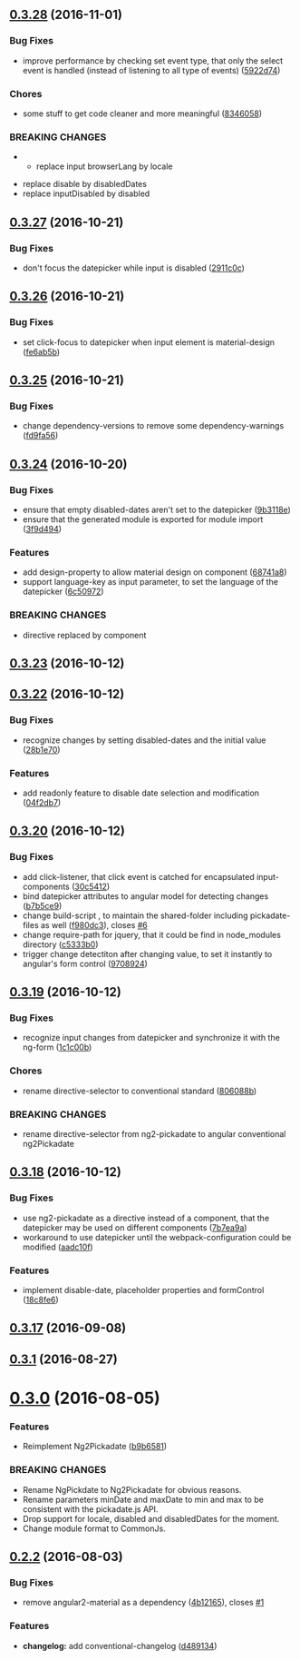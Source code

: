 <a name="0.3.28"></a>
## [0.3.28](https://github.com/cschroeter/ng2-pickadate/compare/0.3.27...v0.3.28) (2016-11-01)


### Bug Fixes

* improve performance by checking set event type, that only the select event is handled (instead of listening to all type of events) ([5922d74](https://github.com/cschroeter/ng2-pickadate/commit/5922d74))


### Chores

* some stuff to get code cleaner and more meaningful ([8346058](https://github.com/cschroeter/ng2-pickadate/commit/8346058))


### BREAKING CHANGES

* - replace input browserLang by locale
- replace disable by disabledDates
- replace inputDisabled by disabled



<a name="0.3.27"></a>
## [0.3.27](https://github.com/cschroeter/ng2-pickadate/compare/0.3.26...0.3.27) (2016-10-21)


### Bug Fixes

* don't focus the datepicker while input is disabled ([2911c0c](https://github.com/cschroeter/ng2-pickadate/commit/2911c0c))



<a name="0.3.26"></a>
## [0.3.26](https://github.com/cschroeter/ng2-pickadate/compare/0.3.25...0.3.26) (2016-10-21)


### Bug Fixes

* set click-focus to datepicker when input element is material-design ([fe6ab5b](https://github.com/cschroeter/ng2-pickadate/commit/fe6ab5b))



<a name="0.3.25"></a>
## [0.3.25](https://github.com/cschroeter/ng2-pickadate/compare/0.3.24...0.3.25) (2016-10-21)


### Bug Fixes

* change dependency-versions to remove some dependency-warnings ([fd9fa56](https://github.com/cschroeter/ng2-pickadate/commit/fd9fa56))



<a name="0.3.24"></a>
## [0.3.24](https://github.com/cschroeter/ng2-pickadate/compare/0.3.23...0.3.24) (2016-10-20)


### Bug Fixes

* ensure that empty disabled-dates aren't set to the datepicker ([9b3118e](https://github.com/cschroeter/ng2-pickadate/commit/9b3118e))
* ensure that the generated module is exported for module import ([3f9d494](https://github.com/cschroeter/ng2-pickadate/commit/3f9d494))


### Features

* add design-property to allow material design on component ([68741a8](https://github.com/cschroeter/ng2-pickadate/commit/68741a8))
* support language-key as input parameter, to set the language of the datepicker ([6c50972](https://github.com/cschroeter/ng2-pickadate/commit/6c50972))


### BREAKING CHANGES

* directive replaced by component



<a name="0.3.23"></a>
## [0.3.23](https://github.com/cschroeter/ng2-pickadate/compare/0.3.22...0.3.23) (2016-10-12)



<a name="0.3.22"></a>
## [0.3.22](https://github.com/cschroeter/ng2-pickadate/compare/0.3.20...0.3.22) (2016-10-12)


### Bug Fixes

*  recognize changes by setting disabled-dates and the initial value ([28b1e70](https://github.com/cschroeter/ng2-pickadate/commit/28b1e70))


### Features

* add readonly feature to disable date selection and modification ([04f2db7](https://github.com/cschroeter/ng2-pickadate/commit/04f2db7))



<a name="0.3.20"></a>
## [0.3.20](https://github.com/cschroeter/ng2-pickadate/compare/0.3.19...0.3.20) (2016-10-12)


### Bug Fixes

* add click-listener, that click event is catched for encapsulated input-components ([30c5412](https://github.com/cschroeter/ng2-pickadate/commit/30c5412))
* bind datepicker attributes to angular model for detecting changes ([b7b5ce9](https://github.com/cschroeter/ng2-pickadate/commit/b7b5ce9))
* change build-script , to maintain the shared-folder including pickadate-files as well ([f980dc3](https://github.com/cschroeter/ng2-pickadate/commit/f980dc3)), closes [#6](https://github.com/cschroeter/ng2-pickadate/issues/6)
* change require-path for jquery, that it could be find in node_modules directory ([c5333b0](https://github.com/cschroeter/ng2-pickadate/commit/c5333b0))
* trigger change detectiton after changing value, to set it instantly to angular's form control ([9708924](https://github.com/cschroeter/ng2-pickadate/commit/9708924))



<a name="0.3.19"></a>
## [0.3.19](https://github.com/cschroeter/ng2-pickadate/compare/0.3.18...0.3.19) (2016-10-12)


### Bug Fixes

* recognize input changes from datepicker and synchronize it with the ng-form ([1c1c00b](https://github.com/cschroeter/ng2-pickadate/commit/1c1c00b))


### Chores

* rename directive-selector to conventional standard ([806088b](https://github.com/cschroeter/ng2-pickadate/commit/806088b))


### BREAKING CHANGES

* rename directive-selector from ng2-pickadate to angular conventional ng2Pickadate



<a name="0.3.18"></a>
## [0.3.18](https://github.com/cschroeter/ng2-pickadate/compare/0.3.17...0.3.18) (2016-10-12)


### Bug Fixes

* use ng2-pickadate as a directive instead of a component, that the datepicker may be used on different components ([7b7ea9a](https://github.com/cschroeter/ng2-pickadate/commit/7b7ea9a))
* workaround to use datepicker until the webpack-configuration could be modified ([aadc10f](https://github.com/cschroeter/ng2-pickadate/commit/aadc10f))


### Features

* implement disable-date, placeholder properties and formControl ([18c8fe6](https://github.com/cschroeter/ng2-pickadate/commit/18c8fe6))



<a name="0.3.17"></a>
## [0.3.17](https://github.com/cschroeter/ng2-pickadate/compare/0.3.1...0.3.17) (2016-09-08)



<a name="0.3.1"></a>
## [0.3.1](https://github.com/cschroeter/ng2-pickadate/compare/0.3.0...0.3.1) (2016-08-27)



<a name="0.3.0"></a>
# [0.3.0](https://github.com/cschroeter/ng2-pickadate/compare/0.2.2...0.3.0) (2016-08-05)


### Features

* Reimplement Ng2Pickadate ([b9b6581](https://github.com/cschroeter/ng2-pickadate/commit/b9b6581))


### BREAKING CHANGES

* Rename NgPickdate to Ng2Pickadate for obvious reasons.
* Rename parameters minDate and maxDate to min and max to be consistent with the pickadate.js API.
* Drop support for locale, disabled and disabledDates for the moment.
* Change module format to CommonJs.



<a name="0.2.2"></a>
## [0.2.2](https://github.com/cschroeter/ng2-pickadate/compare/4b12165...0.2.2) (2016-08-03)


### Bug Fixes

* remove angular2-material as a dependency ([4b12165](https://github.com/cschroeter/ng2-pickadate/commit/4b12165)), closes [#1](https://github.com/cschroeter/ng2-pickadate/issues/1)


### Features

* **changelog:** add conventional-changelog ([d489134](https://github.com/cschroeter/ng2-pickadate/commit/d489134))



